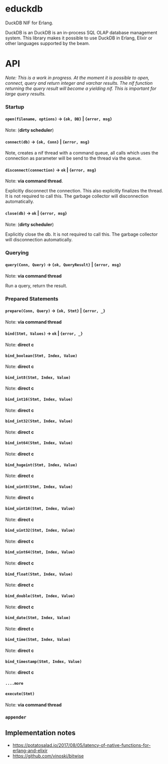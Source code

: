 # educkdb

DuckDB NIF for Erlang. 

DuckDB is an DuckDB is an in-process SQL OLAP database management system. This library makes it possible to 
use DuckDB in Erlang, Elixir or other languages supported by the beam.

# API

*Note: This is a work in progress. At the moment it is possible to open, connect, query and return integer and
varchar results. The nif function returning the query result will become a yielding nif. This is important for
large query results.*

### Startup

#### `open(filename, options)` -> `{ok, DB}` | `{error, msg}` 

Note: (**dirty scheduler**) 

#### `connect(db)` -> `{ok, Conn}` | `{error, msg}`

Note, creates a nif thread with a command queue, all calls which uses the 
connection as parameter will be send to the thread via the queue.

#### `disconnect(connection)` -> `ok` | `{error, msg}`

Note: **via command thread**.

Explicitly disconnect the connection. This also explicitly finalizes the thread.
It is not required to call this. The garbage collector will disconnection 
automatically.

#### `close(db)` -> `ok` | `{error, msg}`

Note: (**dirty scheduler**)

Explicitly close the db. It is not required to call this. The garbage collector 
will disconnection automatically.

### Querying

#### `query(Conn, Query)` -> `{ok, QueryResult}` | `{error, msg}`

Note: **via command thread**

Run a query, return the result.

### Prepared Statements

#### `prepare(Conn, Query)` -> `{ok, Stmt}` | `{error, _}`

Note: **via command thread**

#### `bind(Stmt, Values)` -> `ok` | `{error, _}`

Note: **direct c**

#### `bind_boolean(Stmt, Index, Value)`
Note: **direct c**

#### `bind_int8(Stmt, Index, Value)`
Note: **direct c**

#### `bind_int16(Stmt, Index, Value)`
Note: **direct c**

#### `bind_int32(Stmt, Index, Value)`
Note: **direct c**

#### `bind_int64(Stmt, Index, Value)`
Note: **direct c**

#### `bind_hugeint(Stmt, Index, Value)`
Note: **direct c**

#### `bind_uint8(Stmt, Index, Value)`
Note: **direct c**

#### `bind_uint16(Stmt, Index, Value)`
Note: **direct c**

#### `bind_uint32(Stmt, Index, Value)`
Note: **direct c**

#### `bind_uint64(Stmt, Index, Value)`
Note: **direct c**

#### `bind_float(Stmt, Index, Value)`
Note: **direct c**

#### `bind_double(Stmt, Index, Value)`
Note: **direct c**

#### `bind_date(Stmt, Index, Value)`
Note: **direct c**

#### `bind_time(Stmt, Index, Value)`
Note: **direct c**

#### `bind_timestamp(Stmt, Index, Value)`
Note: **direct c**

#### `....more`

#### `execute(Stmt)`

Note: **via command thread**

### `appender`

#### 

## Implementation notes

 * https://potatosalad.io/2017/08/05/latency-of-native-functions-for-erlang-and-elixir
 * https://github.com/vinoski/bitwise

